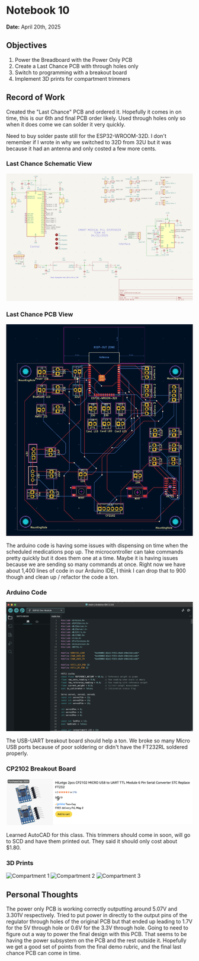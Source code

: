 # Notebook 10

**Date:** April 20th, 2025

## Objectives
1. Power the Breadboard with the Power Only PCB
2. Create a Last Chance PCB with through holes only
3. Switch to programming with a breakout board
4. Implement 3D prints for compartment trimmers


## Record of Work

Created the "Last Chance" PCB and ordered it. Hopefully it comes in on time, this is our 6th and final PCB order likely. Used through holes only so when it does come we can solder it very quickly.

Need to buy solder paste still for the ESP32-WROOM-32D. I don't remember if I wrote in why we switched to 32D from 32U but it was because it had an antenna and only costed a few more cents.

### Last Chance Schematic View
![PCB View](Notebook10_image1.png)

### Last Chance PCB View
![PCB View](Notebook10_image2.png)

The arduino code is having some issues with dispensing on time when the scheduled medications pop up. The microcontroller can take commands pretty quickly but it does them one at a time. Maybe it is having issues because we are sending so many commands at once. Right now we have about 1,400 lines of code in our Arduino IDE, I think I can drop that to 900 though and clean up / refactor the code a ton.

### Arduino Code
![Arduino Code](Notebook10_image3.png)

The USB-UART breakout board should help a ton. We broke so many Micro USB ports because of poor soldering or didn't have the FT232RL soldered properly.

### CP2102 Breakout Board
![CP2102 Breakout Board](Notebook10_image4.png)

Learned AutoCAD for this class. This trimmers should come in soon, will go to SCD and have them printed out. They said it should only cost about $1.80.

### 3D Prints
![Compartment 1](Notebook9_image5.png)
![Compartment 2](Notebook9_image6.png)
![Compartment 3](Notebook9_image7.png)

## Personal Thoughts
The power only PCB is working correctly outputting around 5.07V and 3.301V respectively. Tried to put power in directly to the output pins of the regulator through holes of the original PCB but that ended up leading to 1.7V for the 5V through hole or 0.6V for the 3.3V through hole. Going to need to figure out a way to power the final design with this PCB. That seems to be having the power subsystem on the PCB and the rest outside it. Hopefully we get a good set of points from the final demo rubric, and the final last chance PCB can come in time.



